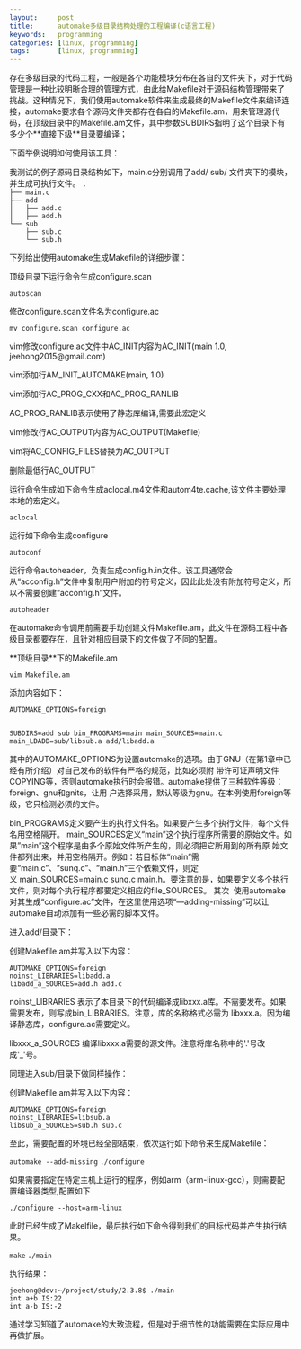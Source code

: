 ```yaml
---
layout:     post
title:      automake多级目录结构处理的工程编译(c语言工程)
keywords:   programming
categories: [linux, programming]
tags:	    [linux, programming]
---
```


<p>存在多级目录的代码工程，一般是各个功能模块分布在各自的文件夹下，对于代码管理是一种比较明晰合理的管理方式，由此给Makefile对于源码结构管理带来了挑战。这种情况下，我们使用automake软件来生成最终的Makefile文件来编译连接，automake要求各个源码文件夹都存在各自的Makefile.am，用来管理源代码，在顶级目录中的Makefile.am文件，其中参数SUBDIRS指明了这个目录下有多少个**直接下级**目录要编译；</p>

<p>下面举例说明如何使用该工具：</p>
我测试的例子源码目录结构如下，main.c分别调用了add/ sub/ 文件夹下的模块，并生成可执行文件。
<code>.
├── main.c
├── add
│   ├── add.c
│   ├── add.h
└── sub
    ├── sub.c
    └── sub.h</code>
<p>下列给出使用automake生成Makefile的详细步骤：</p>

<p>顶级目录下运行命令生成configure.scan</p>
<code>autoscan</code>
<p>修改configure.scan文件名为configure.ac</p>
<code>mv configure.scan configure.ac</code>
<p>vim修改configure.ac文件中AC_INIT内容为AC_INIT(main 1.0, jeehong2015@gmail.com)</p>
<p>vim添加行AM_INIT_AUTOMAKE(main, 1.0)</p>
<p>vim添加行AC_PROG_CXX和AC_PROG_RANLIB</p>
<p>AC_PROG_RANLIB表示使用了静态库编译,需要此宏定义</p>
<p>vim修改行AC_OUTPUT内容为AC_OUTPUT(Makefile)</p>
<p>vim将AC_CONFIG_FILES替换为AC_OUTPUT</p>
<p>删除最低行AC_OUTPUT</p>

<p>运行命令生成如下命令生成aclocal.m4文件和autom4te.cache,该文件主要处理本地的宏定义。</p>
<code>aclocal</code>
<p>运行如下命令生成configure</p>
<code>autoconf</code>
<p>运行命令autoheader，负责生成config.h.in文件。该工具通常会从“acconfig.h”文件中复制用户附加的符号定义，因此此处没有附加符号定义，所以不需要创建“acconfig.h”文件。</p>
<code>autoheader</code>
<p>在automake命令调用前需要手动创建文件Makefile.am，此文件在源码工程中各级目录都要存在，且针对相应目录下的文件做了不同的配置。</p>

<p>**顶级目录**下的Makefile.am</p>
<code>vim Makefile.am</code>
<p>添加内容如下：</p>
<code>AUTOMAKE_OPTIONS=foreign

SUBDIRS=add sub
bin_PROGRAMS=main
main_SOURCES=main.c
main_LDADD=sub/libsub.a add/libadd.a</code>

<p>其中的AUTOMAKE_OPTIONS为设置automake的选项。由于GNU（在第1章中已经有所介绍）对自己发布的软件有严格的规范，比如必须附 带许可证声明文件COPYING等，否则automake执行时会报错。automake提供了三种软件等级：foreign、gnu和gnits，让用 户选择采用，默认等级为gnu。在本例使用foreign等级，它只检测必须的文件。 </p>
<p>bin_PROGRAMS定义要产生的执行文件名。如果要产生多个执行文件，每个文件名用空格隔开。 main_SOURCES定义“main”这个执行程序所需要的原始文件。如果”main”这个程序是由多个原始文件所产生的，则必须把它所用到的所有原 始文件都列出来，并用空格隔开。例如：若目标体“main”需要“main.c”、“sunq.c”、“main.h”三个依赖文件，则定义 main_SOURCES=main.c sunq.c main.h。要注意的是，如果要定义多个执行文件，则对每个执行程序都要定义相应的file_SOURCES。 其次 
使用automake对其生成“configure.ac”文件，在这里使用选项“—adding-missing”可以让automake自动添加有一些必需的脚本文件。</p>

<p>进入add/目录下：</p>
<p>创建Makefile.am并写入以下内容：</p>
<code>AUTOMAKE_OPTIONS=foreign                                                         
noinst_LIBRARIES=libadd.a
libadd_a_SOURCES=add.h add.c</code>

<p>noinst_LIBRARIES 表示了本目录下的代码编译成libxxx.a库。不需要发布。如果需要发布，则写成bin_LIBRARIES。注意，库的名称格式必需为 libxxx.a。因为编译静态库，configure.ac需要定义。</p>
<p>libxxx_a_SOURCES 编译libxxx.a需要的源文件。注意将库名称中的'.'号改成'_'号。</p>

<p>同理进入sub/目录下做同样操作：</p>
<p>创建Makefile.am并写入以下内容：</p>
<code>AUTOMAKE_OPTIONS=foreign                                                         
noinst_LIBRARIES=libsub.a
libsub_a_SOURCES=sub.h sub.c</code>

<p>至此，需要配置的环境已经全部结束，依次运行如下命令来生成Makefile：</p>
<code>automake --add-missing</code>
<code>./configure</code>
<p>如果需要指定在特定主机上运行的程序，例如arm（arm-linux-gcc），则需要配置编译器类型,配置如下</p>
<code>./configure --host=arm-linux</code>

<p>此时已经生成了Makelfile，最后执行如下命令得到我们的目标代码并产生执行结果。</p>
<code>make</code>
<code>./main</code>
<p>执行结果：</p>
<code>jeehong@dev:~/project/study/2.3.8$ ./main 
int a+b IS:22
int a-b IS:-2</code>

<p>通过学习知道了automake的大致流程，但是对于细节性的功能需要在实际应用中再做扩展。</p>